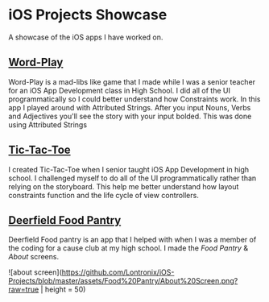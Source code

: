 # iOS Projects Showcase
A showcase of the iOS apps I have worked on.


## [Word-Play](https://github.com/Lontronix/Word-Play)
Word-Play is a mad-libs like game that I made while I was a senior teacher for an iOS App Development class in High School. I did all of the UI programmatically so I could better understand how Constraints work. In this app I played around with Attributed Strings. After you input Nouns, Verbs and Adjectives you'll see the story with your input bolded. This was done using Attributed Strings


## [Tic-Tac-Toe](https://github.com/Lontronix/Tic-Tac-Toe)

I created Tic-Tac-Toe when I senior taught iOS App Development in high school. I challenged myself to do all of the UI programmatically rather than relying on the storyboard. This help me better understand how layout constraints function and the life cycle of view controllers.

## [Deerfield Food Pantry](https://github.com/Lontronix/Deerfield-Food-Pantry)

Deerfield Food pantry is an app that I helped with when I was a member of the coding for a cause club at my high school. I made the *Food Pantry* & *About* screens.

![about screen](https://github.com/Lontronix/iOS-Projects/blob/master/assets/Food%20Pantry/About%20Screen.png?raw=true | height = 50)

